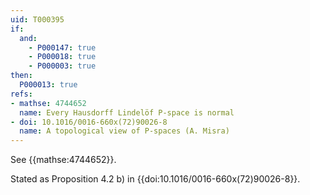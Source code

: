 ```yaml
---
uid: T000395
if:
  and:
    - P000147: true
    - P000018: true
    - P000003: true
then:
  P000013: true
refs:
- mathse: 4744652
  name: Every Hausdorff Lindelöf P-space is normal
- doi: 10.1016/0016-660x(72)90026-8
  name: A topological view of P-spaces (A. Misra)
---
```


See {{mathse:4744652}}.

Stated as Proposition 4.2 b) in {{doi:10.1016/0016-660x(72)90026-8}}.
